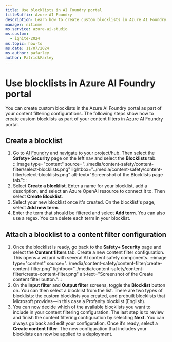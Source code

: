 ```yaml
---
title: Use blocklists in AI Foundry portal
titleSuffix: Azure AI Foundry
description: Learn how to create custom blocklists in Azure AI Foundry portal as part of your content filtering configurations.
manager: nitinme
ms.service: azure-ai-studio
ms.custom:
  - ignite-2024
ms.topic: how-to
ms.date: 11/07/2024
ms.author: pafarley
author: PatrickFarley
---
```



# Use blocklists in Azure AI Foundry portal 

You can create custom blocklists in the Azure AI Foundry portal as part of your content filtering configurations. The following steps show how to create custom blocklists as part of your content filters in Azure AI Foundry portal.

## Create a blocklist

1. Go to [AI Foundry](https://ai.azure.com/) and navigate to your project/hub. Then select the **Safety+ Security** page on the left nav and select the **Blocklists** tab.
    :::image type="content" source="../media/content-safety/content-filter/select-blocklists.png" lightbox="../media/content-safety/content-filter/select-blocklists.png" alt-text="Screenshot of the Blocklists page tab.":::
1. Select **Create a blocklist**. Enter a name for your blocklist, add a description, and select an Azure OpenAI resource to connect it to. Then select **Create Blocklist**.
1. Select your new blocklist once it's created. On the blocklist's page, select **Add new term**.
1. Enter the term that should be filtered and select **Add term**. You can also use a regex.
    You can delete each term in your blocklist.

## Attach a blocklist to a content filter configuration

1. Once the blocklist is ready, go back to the **Safety+ Security** page and select the **Content filters** tab. Create a new content filter configuration. This opens a wizard with several AI content safety components.
    :::image type="content" source="../media/content-safety/content-filter/create-content-filter.png" lightbox="../media/content-safety/content-filter/create-content-filter.png" alt-text="Screenshot of the Create content filter button.":::
1. On the **Input filter** and **Output filter** screens, toggle the **Blocklist** button on. You can then select a blocklist from the list. 
    There are two types of blocklists: the custom blocklists you created, and prebuilt blocklists that Microsoft provides&mdash;in this case a Profanity blocklist (English).
1. You can now decide which of the available blocklists you want to include in your content filtering configuration. The last step is to review and finish the content filtering configuration by selecting **Next**.
    You can always go back and edit your configuration. Once it’s ready, select a **Create content filter**. The new configuration that includes your blocklists can now be applied to a deployment.